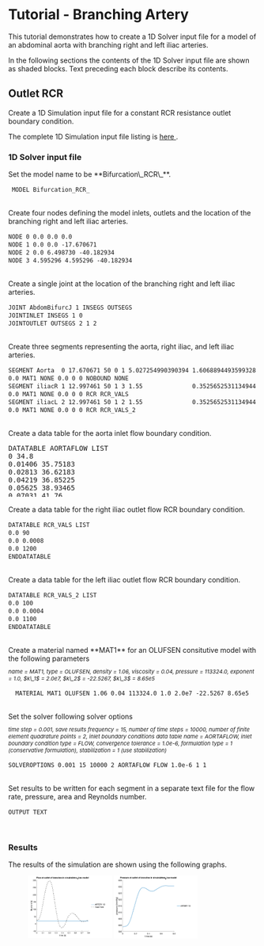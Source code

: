 <h1> Tutorial - Branching Artery </h1>
This tutorial demonstrates how to create a 1D Solver input file for a model of an abdominal aorta with branching 
right and left iliac arteries. 

In the following sections the contents of the 1D Solver input file are shown as shaded blocks. Text preceding each block
describe its contents.

<h2> Outlet RCR </h2>
Create a 1D Simulation input file for a constant RCR resistance outlet boundary condition. 

The complete 1D Simulation input file listing is 
<a href="documentation/1d_simulation/solver/files/05_bifurcation_RCR.in"> here </a>.

<h3> 1D Solver input file </h3>
Set the model name to be **Bifurcation\_RCR\_**.

```
 MODEL Bifurcation_RCR_ 
```

<br>
Create four nodes defining the model inlets, outlets and the location of the branching right and left iliac arteries.

```
NODE 0 0.0 0.0 0.0
NODE 1 0.0 0.0 -17.670671
NODE 2 0.0 6.498730 -40.182934
NODE 3 4.595296 4.595296 -40.182934
```
<br>
Create a single joint at the location of the branching right and left iliac arteries. 

```
JOINT AbdomBifurcJ 1 INSEGS OUTSEGS
JOINTINLET INSEGS 1 0
JOINTOUTLET OUTSEGS 2 1 2
```

<br>
Create three segments representing the aorta, right iliac, and left iliac arteries. 

```
SEGMENT Aorta  0 17.670671 50 0 1 5.027254990390394 1.6068894493599328 0.0 MAT1 NONE 0.0 0 0 NOBOUND NONE
SEGMENT iliacR 1 12.997461 50 1 3 1.55              0.3525652531134944 0.0 MAT1 NONE 0.0 0 0 RCR RCR_VALS
SEGMENT iliacL 2 12.997461 50 1 2 1.55              0.3525652531134944 0.0 MAT1 NONE 0.0 0 0 RCR RCR_VALS_2
```

<br>
Create a data table for the aorta inlet flow boundary condition.

<div style="height:120px;overflow:auto;">
<pre>
DATATABLE AORTAFLOW LIST
0 34.8
0.01406 35.75183
0.02813 36.62183
0.04219 36.85225
0.05625 38.93465
0.07031 41.76
0.08438 45.97649
0.09844 50.73564
0.1125 55.24931
0.12656 60.63297
0.14062 66.01663
0.15469 70.51522
0.16845 74.55297
0.18281 76.94763
0.19687 80.61282
0.21094 81.08874
0.225 81.12535
0.23906 80.64943
0.25312 79.30352
0.26719 75.5328
0.28125 70.67673
0.29531 65.27154
0.30938 59.03941
0.32344 52.64361
0.3375 44.90406
0.35156 42.0421
0.36563 38.18094
0.37969 31.45136
0.39375 28.71
0.40781 28.71
0.42188 26.97
0.43594 26.13661
0.45 26.97
0.46406 27.84
0.47813 28.36114
0.49219 29.96116
0.50625 33.99891
0.52031 35.87889
0.53438 37.2248
0.54844 38.86144
0.5625 41.55327
0.57656 42.13255
0.59063 42.63
0.60469 43.08438
0.61875 43.5
0.63281 43.5
0.64687 42.4878
0.66094 41.76
0.675 41.53604
0.68906 40.19012
0.70312 39.15
0.71719 37.58658
0.73125 36.92762
0.74531 35.68292
0.75938 34.3305
0.77344 33.93
0.7875 33.37871
0.80156 33.2172
0.81563 33.93
0.82969 33.69097
0.84375 33.77495
0.85781 33.38087
0.87188 34.726
0.88594 35.2027
0.9 34.8
ENDDATATABLE
</pre>
</div>

<br>
Create a data table for the right iliac outlet flow RCR boundary condition.

```
DATATABLE RCR_VALS LIST
0.0 90
0.0 0.0008
0.0 1200
ENDDATATABLE
```

<br>
Create a data table for the left iliac outlet flow RCR boundary condition.

```
DATATABLE RCR_VALS_2 LIST
0.0 100
0.0 0.0004
0.0 1100
ENDDATATABLE
```

<br>
Create a material named **MAT1** for an OLUFSEN consitutive model with the following parameters
<p style="font-size:11px">
<i>
name = MAT1,
type = OLUFSEN,
density =  1.06,
viscosity = 0.04,
pressure = 113324.0,
exponent = 1.0,
$k\_1$ = 2.0e7,
$k\_2$ = -22.5267,
$k\_3$ = 8.65e5 
</i>
</p>

```
  MATERIAL MAT1 OLUFSEN 1.06 0.04 113324.0 1.0 2.0e7 -22.5267 8.65e5
```

<br>
Set the solver following solver options
<p style="font-size:11px">
<i>
time step = 0.001, 
save results frequency = 15,
number of time steps = 10000, 
number of finite element quadrature points = 2,
inlet boundary conditions data table name = AORTAFLOW, 
inlet boundary condition type = FLOW,
convergence tolerance = 1.0e-6, 
formulation type = 1 (conservative formulation),
stabilization = 1 (use stabilization) 
</i>
</p>

```
SOLVEROPTIONS 0.001 15 10000 2 AORTAFLOW FLOW 1.0e-6 1 1
```

<br>
Set results to be written for each segment in a separate text file for the flow rate, pressure, area and Reynolds number.

```
OUTPUT TEXT
```

<br>
<h3> Results </h3>
The results of the simulation are shown using the following graphs.

<br>
<figure>
  <img src="documentation/1d_simulation/solver/images/Ex01-plottingExample_01.png" style="float: left; width: 40%; margin-right: 1%; margin-bottom: 0.5em;">
  <img src="documentation/1d_simulation/solver/images/Ex01-plottingExample_03.png" style="float: left; width: 40%; margin-right: 1%; margin-bottom: 0.5em;">
  <p style="clear: both;">
</figure>
<br>


